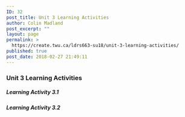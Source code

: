 ```yaml
---
ID: 32
post_title: Unit 3 Learning Activities
author: Colin Madland
post_excerpt: ""
layout: page
permalink: >
  https://create.twu.ca/ldrs663-su18/unit-3-learning-activities/
published: true
post_date: 2018-02-27 21:49:11
---
```

### Unit 3 Learning Activities

##### Learning Activity 3.1

##### Learning Activity 3.2